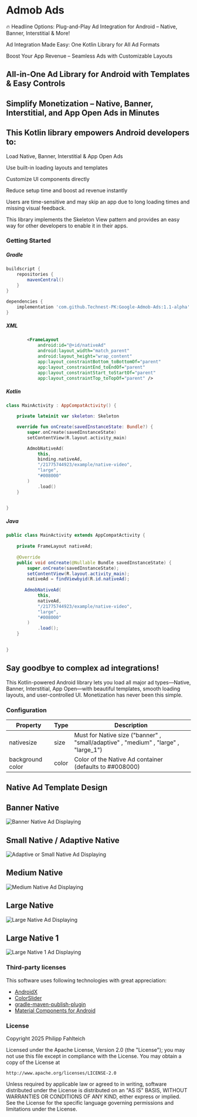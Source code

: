 # Admob Ads

🔥 Headline Options:
Plug-and-Play Ad Integration for Android – Native, Banner, Interstitial & More!

Ad Integration Made Easy: One Kotlin Library for All Ad Formats

Boost Your App Revenue – Seamless Ads with Customizable Layouts

## All-in-One Ad Library for Android with Templates & Easy Controls

## Simplify Monetization – Native, Banner, Interstitial, and App Open Ads in Minutes

## This Kotlin library empowers Android developers to:

Load Native, Banner, Interstitial & App Open Ads

Use built-in loading layouts and templates

Customize UI components directly

Reduce setup time and boost ad revenue instantly

Users are time-sensitive and may skip an app due to long loading times and missing visual feedback. 

This library implements the Skeleton View pattern and provides an easy way for other developers to enable it in their apps. 

### Getting Started

##### Gradle
```gradle
buildscript {
    repositories {
        mavenCentral()
    }
}
```
```gradle
dependencies {
    implementation 'com.github.Technest-PK:Google-Admob-Ads:1.1-alpha'
}
```

##### XML
```xml
        <FrameLayout
            android:id="@+id/nativeAd"
            android:layout_width="match_parent"
            android:layout_height="wrap_content"
            app:layout_constraintBottom_toBottomOf="parent"
            app:layout_constraintEnd_toEndOf="parent"
            app:layout_constraintStart_toStartOf="parent"
            app:layout_constraintTop_toTopOf="parent" />
```

##### Kotlin
```kotlin
class MainActivity : AppCompatActivity() {

    private lateinit var skeleton: Skeleton

    override fun onCreate(savedInstanceState: Bundle?) {
        super.onCreate(savedInstanceState)
        setContentView(R.layout.activity_main)

        AdmobNativeAd(
            this,
            binding.nativeAd,
            "/21775744923/example/native-video",
            "large",
            "#008000"
        )
            .load()
    }


}
```

##### Java
```java
public class MainActivity extends AppCompatActivity {
    
    private FrameLayout nativeAd;
    
    @Override
    public void onCreate(@Nullable Bundle savedInstanceState) {
        super.onCreate(savedInstanceState);
        setContentView(R.layout.activity_main);
        nativeAd = findViewbyid(R.id.nativeAd);
        
       AdmobNativeAd(
            this,
            nativeAd,
            "/21775744923/example/native-video",
            "large",
            "#008000"
        )
            .load();
    }
    

}
```

## Say goodbye to complex ad integrations!
This Kotlin-powered Android library lets you load all major ad types—Native, Banner, Interstitial, App Open—with beautiful templates, smooth loading layouts, and user-controlled UI. Monetization has never been this simple.


### Configuration

| Property                | Type      | Description                                                                                                               |
|-------------------------|-----------|---------------------------------------------------------------------------------------------------------------------------|
| nativesize              | size      | Must for Native size ("banner" , "small/adaptive" , "medium" , "large" , "large_1")   |
| background color        | color     | Color of the Native Ad container (defaults to ##008000)                                                                   |

## Native Ad Template Design

## Banner Native 
<img src="./images/banner.png" alt="Banner Native Ad Displaying">

## Small Native / Adaptive Native
<img src="./images/small.png" alt="Adaptive or Small Native Ad Displaying">

## Medium Native
<img src="./images/medium.png" alt="Medium Native Ad Displaying">

## Large Native
<img src="./images/large.png" alt="Large Native Ad Displaying">

## Large Native 1
<img src="./images/large_1.png" alt="Large Native 1 Ad Displaying">

### Third-party licenses

This software uses following technologies with great appreciation:

* [AndroidX](https://developer.android.com/jetpack/androidx)
* [ColorSlider](https://github.com/naz013/ColorSlider)
* [gradle-maven-publish-plugin](https://github.com/vanniktech/gradle-maven-publish-plugin)
* [Material Components for Android](https://material.io/components)

### License

Copyright 2025 Philipp Fahlteich

Licensed under the Apache License, Version 2.0 (the "License");
you may not use this file except in compliance with the License.
You may obtain a copy of the License at

    http://www.apache.org/licenses/LICENSE-2.0

Unless required by applicable law or agreed to in writing, software
distributed under the License is distributed on an "AS IS" BASIS,
WITHOUT WARRANTIES OR CONDITIONS OF ANY KIND, either express or implied.
See the License for the specific language governing permissions and
limitations under the License.

<img src="./images/android.png" alt=""> 
